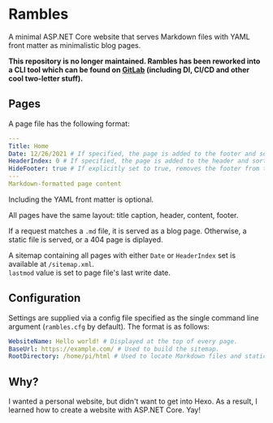 # Rambles
A minimal ASP.NET Core website that serves Markdown files with YAML front matter as minimalistic blog pages.

**This repository is no longer maintained. Rambles has been reworked into a CLI tool which can be found on [GitLab](https://gitlab.com/TheLeftExit/theleftexit.gitlab.io) (including DI, CI/CD and other cool two-letter stuff).**

## Pages
A page file has the following format:
```yaml
---
Title: Home
Date: 12/26/2021 # If specified, the page is added to the footer and sorted by this value.
HeaderIndex: 0 # If specified, the page is added to the header and sorted by this value.
HideFooter: true # If explicitly set to true, removes the footer from the page.
---
Markdown-formatted page content
```
Including the YAML front matter is optional.

All pages have the same layout: title caption, header, content, footer.

If a request matches a `.md` file, it is served as a blog page. Otherwise, a static file is served, or a 404 page is diplayed.

A sitemap containing all pages with either `Date` or `HeaderIndex` set is available at `/sitemap.xml`.  
`lastmod` value is set to page file's last write date.

## Configuration
Settings are supplied via a config file specified as the single command line argument (`rambles.cfg` by default). The format is as follows:
```yaml
WebsiteName: Hello world! # Displayed at the top of every page.
BaseUrl: https://example.com/ # Used to build the sitemap.
RootDirectory: /home/pi/html # Used to locate Markdown files and static files.
```
 
## Why?
I wanted a personal website, but didn't want to get into Hexo. As a result, I learned how to create a website with ASP.NET Core. Yay!
